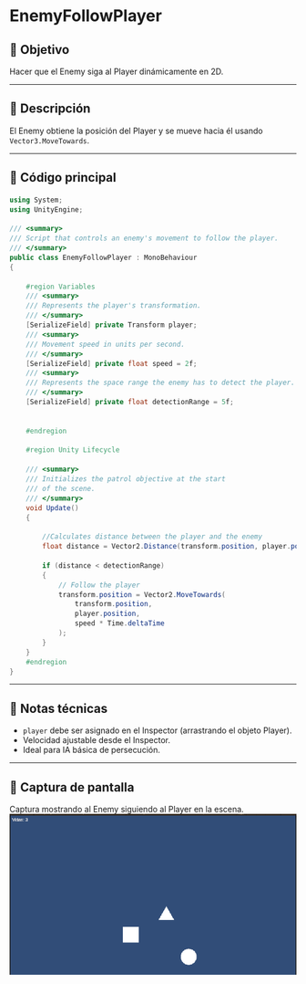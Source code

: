 # EnemyFollowPlayer

## 🎯 Objetivo
Hacer que el Enemy siga al Player dinámicamente en 2D.

---

## 🔹 Descripción
El Enemy obtiene la posición del Player y se mueve hacia él usando `Vector3.MoveTowards`.

---

## 🔹 Código principal

```csharp
using System;
using UnityEngine;

/// <summary>
/// Script that controls an enemy's movement to follow the player.
/// </summary>
public class EnemyFollowPlayer : MonoBehaviour
{
    
    #region Variables
    /// <summary>
    /// Represents the player's transformation.
    /// </summary>
    [SerializeField] private Transform player;
    /// <summary>
    /// Movement speed in units per second.
    /// </summary>
    [SerializeField] private float speed = 2f;
    /// <summary>
    /// Represents the space range the enemy has to detect the player.
    /// </summary>
    [SerializeField] private float detectionRange = 5f;

    
    #endregion

    #region Unity Lifecycle

    /// <summary>
    /// Initializes the patrol objective at the start 
    /// of the scene.
    /// </summary>
    void Update()
    {

        //Calculates distance between the player and the enemy
        float distance = Vector2.Distance(transform.position, player.position);

        if (distance < detectionRange)
        {
            // Follow the player
            transform.position = Vector2.MoveTowards(
                transform.position,
                player.position,
                speed * Time.deltaTime
            );
        }
    }
    #endregion
}
```

---

## 🔹 Notas técnicas
- `player` debe ser asignado en el Inspector (arrastrando el objeto Player).  
- Velocidad ajustable desde el Inspector.  
- Ideal para IA básica de persecución.  

---

## 📸 Captura de pantalla
Captura mostrando al Enemy siguiendo al Player en la escena.
![UI Demo](images/enemy_follow_player_ui.png)
